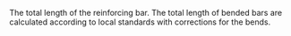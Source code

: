 ﻿The total length of the reinforcing bar. The total length of bended bars are calculated according to local standards with corrections for the bends.